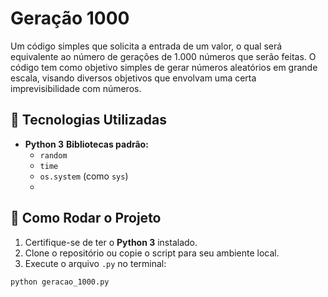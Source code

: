 # Geração 1000

Um código simples que solicita a entrada de um valor, o qual será equivalente ao número de gerações de 1.000 números que serão feitas. O código tem como objetivo simples
de gerar números aleatórios em grande escala, visando diversos objetivos que envolvam uma certa imprevisibilidade com números.

## 🔧 Tecnologias Utilizadas

- **Python 3**
**Bibliotecas padrão:**
  - `random`
  - `time`
  - `os.system` (como `sys`)
  - 
## 🚀 Como Rodar o Projeto

1. Certifique-se de ter o **Python 3** instalado.
2. Clone o repositório ou copie o script para seu ambiente local.
3. Execute o arquivo `.py` no terminal:

```bash
python geracao_1000.py
